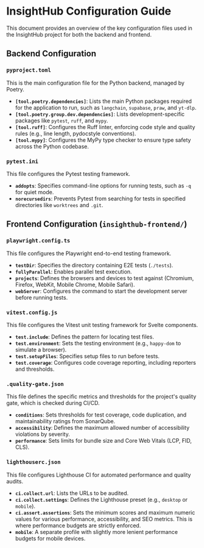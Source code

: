 # InsightHub Configuration Guide

This document provides an overview of the key configuration files used in the InsightHub project for both the backend and frontend.

## Backend Configuration

### `pyproject.toml`

This is the main configuration file for the Python backend, managed by Poetry.

-   **`[tool.poetry.dependencies]`**: Lists the main Python packages required for the application to run, such as `langchain`, `supabase`, `praw`, and `yt-dlp`.
-   **`[tool.poetry.group.dev.dependencies]`**: Lists development-specific packages like `pytest`, `ruff`, and `mypy`.
-   **`[tool.ruff]`**: Configures the Ruff linter, enforcing code style and quality rules (e.g., line length, pydocstyle conventions).
-   **`[tool.mypy]`**: Configures the MyPy type checker to ensure type safety across the Python codebase.

### `pytest.ini`

This file configures the Pytest testing framework.

-   **`addopts`**: Specifies command-line options for running tests, such as `-q` for quiet mode.
-   **`norecursedirs`**: Prevents Pytest from searching for tests in specified directories like `worktrees` and `.git`.

## Frontend Configuration (`insighthub-frontend/`)

### `playwright.config.ts`

This file configures the Playwright end-to-end testing framework.

-   **`testDir`**: Specifies the directory containing E2E tests (`./tests`).
-   **`fullyParallel`**: Enables parallel test execution.
-   **`projects`**: Defines the browsers and devices to test against (Chromium, Firefox, WebKit, Mobile Chrome, Mobile Safari).
-   **`webServer`**: Configures the command to start the development server before running tests.

### `vitest.config.js`

This file configures the Vitest unit testing framework for Svelte components.

-   **`test.include`**: Defines the pattern for locating test files.
-   **`test.environment`**: Sets the testing environment (e.g., `happy-dom` to simulate a browser).
-   **`test.setupFiles`**: Specifies setup files to run before tests.
-   **`test.coverage`**: Configures code coverage reporting, including reporters and thresholds.

### `.quality-gate.json`

This file defines the specific metrics and thresholds for the project's quality gate, which is checked during CI/CD.

-   **`conditions`**: Sets thresholds for test coverage, code duplication, and maintainability ratings from SonarQube.
-   **`accessibility`**: Defines the maximum allowed number of accessibility violations by severity.
-   **`performance`**: Sets limits for bundle size and Core Web Vitals (LCP, FID, CLS).

### `lighthouserc.json`

This file configures Lighthouse CI for automated performance and quality audits.

-   **`ci.collect.url`**: Lists the URLs to be audited.
-   **`ci.collect.settings`**: Defines the Lighthouse preset (e.g., `desktop` or `mobile`).
-   **`ci.assert.assertions`**: Sets the minimum scores and maximum numeric values for various performance, accessibility, and SEO metrics. This is where performance budgets are strictly enforced.
-   **`mobile`**: A separate profile with slightly more lenient performance budgets for mobile devices.
